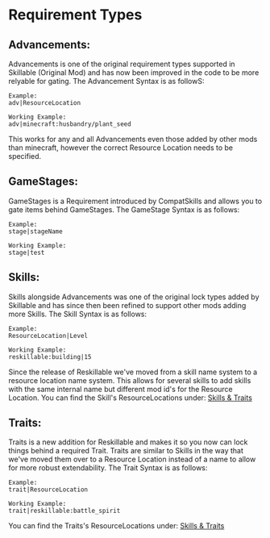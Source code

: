 # Requirement Types


## Advancements:

Advancements is one of the original requirement types supported in Skillable (Original Mod) and has now been improved in the code to be more relyable for gating.
The Advancement Syntax is as followS:
```
Example:
adv|ResourceLocation

Working Example:
adv|minecraft:husbandry/plant_seed
```

This works for any and all Advancements even those added by other mods than minecraft, however the correct Resource Location needs to be specified.



## GameStages:

GameStages is a Requirement introduced by CompatSkills and allows you to gate items behind GameStages.
The GameStage Syntax is as follows:
```
Example:
stage|stageName

Working Example:
stage|test
```



## Skills:

Skills alongside Advancements was one of the original lock types added by Skillable and has since then been refined to support other mods adding more Skills.
The Skill Syntax is as follows:
```
Example:
ResourceLocation|Level

Working Example:
reskillable:building|15
```

Since the release of Reskillable we've moved from a skill name system to a resource location name system.
This allows for several skills to add skills with the same internal name but different mod id's for the Resource Location.
You can find the Skill's ResourceLocations under:
[Skills & Traits](/Mods/CompatSkills/Requirements/Skills_Traits)



## Traits:

Traits is a new addition for Reskillable and makes it so you now can lock things behind a required Trait.
Traits are similar to Skills in the way that we've moved them over to a Resource Location instead of a name to allow for more robust extendability.
The Trait Syntax is as follows:
```
Example:
trait|ResourceLocation

Working Example:
trait|reskillable:battle_spirit
```

You can find the Traits's ResourceLocations under:
[Skills & Traits](/Mods/CompatSkills/Requirements/Skills_Traits)
